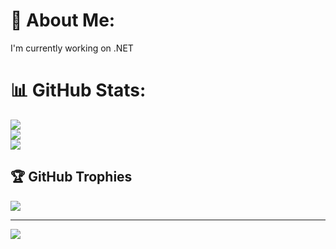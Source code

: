 # 💫 About Me:
I'm currently working on .NET
# 📊 GitHub Stats:
![](https://github-readme-stats.vercel.app/api?username=suvoislam123&theme=radical&hide_border=false&include_all_commits=false&count_private=false)<br/>
![](https://github-readme-streak-stats.herokuapp.com/?user=suvoislam123&theme=radical&hide_border=false)<br/>
![](https://github-readme-stats.vercel.app/api/top-langs/?username=suvoislam123&theme=radical&hide_border=false&include_all_commits=false&count_private=false&layout=compact)

## 🏆 GitHub Trophies
![](https://github-profile-trophy.vercel.app/?username=suvoislam123&theme=gruvbox&no-frame=false&no-bg=false&margin-w=4)

---
[![](https://visitcount.itsvg.in/api?id=suvoislam123&icon=0&color=0)](https://visitcount.itsvg.in)

<!-- Proudly created with GPRM ( https://gprm.itsvg.in ) -->
